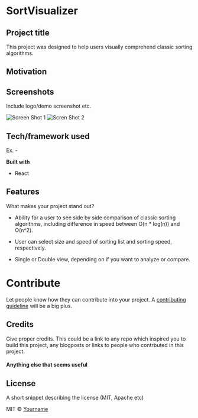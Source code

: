 # SortVisualizer

## Project title

<!-- A little info about your project and/ or overview that explains **what** the project is about. -->

This project was designed to help users visually comprehend classic sorting algorithms.

## Motivation

<!-- A short description of the motivation behind the creation and maintenance of the project. This should explain **why** the project exists. -->

## Screenshots

Include logo/demo screenshot etc.

![Screen Shot 1](/images/screenShot1.png)
![Scren Shot 2](/images/screenShot2.png)

## Tech/framework used

Ex. -

<b>Built with</b>

- React

## Features

What makes your project stand out?

- Ability for a user to see side by side comparison of classic sorting algorithms, including difference in speed between O(n \* log(n)) and O(n^2).

- User can select size and speed of sorting list and sorting speed, respectively.

- Single or Double view, depending on if you want to analyze or compare.

# Contribute

Let people know how they can contribute into your project. A [contributing guideline](https://github.com/zulip/zulip-electron/blob/master/CONTRIBUTING.md) will be a big plus.

## Credits

Give proper credits. This could be a link to any repo which inspired you to build this project, any blogposts or links to people who contrbuted in this project.

#### Anything else that seems useful

## License

A short snippet describing the license (MIT, Apache etc)

MIT © [Yourname]()
